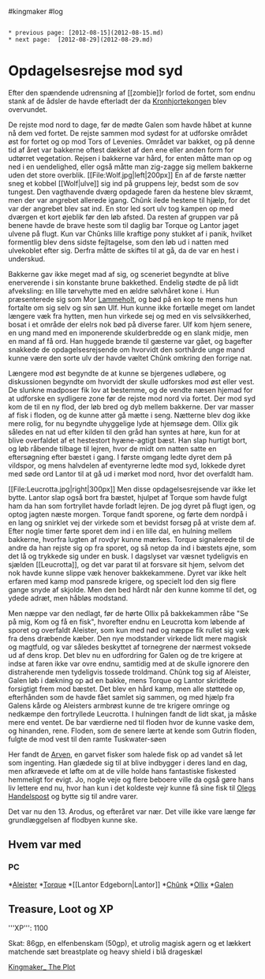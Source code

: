 #kingmaker #log

```ad-info

* previous page: [2012-08-15](2012-08-15.md)
* next page:  [2012-08-29](2012-08-29.md) 
```

# Opdagelsesrejse mod syd  
 
Efter den spændende udrensning af [[zombie]]r forlod de fortet, som endnu stank af de ådsler de havde efterladt der da [Kronhjortekongen](Kronhjortekongen.md) blev overvundet.
De rejste mod nord to dage, før de mødte Galen som havde håbet at kunne nå dem ved fortet. De rejste sammen mod sydøst for at udforske området øst for fortet og op mod Tors of Levenies. Området var bakket, og på denne tid af året var bakkerne oftest dækket af den ene eller anden form for udtørret vegetation. Rejsen i bakkerne var hård, for enten måtte man op og ned i en uendelighed, eller også måtte man zig-zagge sig mellem bakkerne uden det store overblik.
[[File:Wolf.jpg|left|200px]]
En af de første nætter sneg et kobbel [[Wolf|ulve]] sig ind på gruppens lejr, bedst som de sov tungest. Den vagthavende dværg opdagede faren da hestene blev skræmt, men der var angrebet allerede igang. Chûnk ilede hestene til hjælp, for det var der angrebet blev sat ind. En stor led sort ulv tog kampen op med dværgen et kort øjeblik før den løb afsted. Da resten af gruppen var på benene havde de brave heste som til daglig bar Torque og Lantor jaget ulvene på flugt. Kun var Chûnks lille kraftige pony stukket af i panik, hvilket formentlig blev dens sidste fejltagelse, som den løb ud i natten med ulvekoblet efter sig. Derfra måtte de skiftes til at gå, da de var en hest i underskud.
Bakkerne gav ikke meget mad af sig, og sceneriet begyndte at blive enerverende i sin konstante brune bakkethed. Endelig stødte de på lidt afveksling: en lille tørvehytte med en ældre sølvhåret kone i. Hun præsenterede sig som Mor [Lammeholt](Lammeholt.md), og bød på en kop te mens hun fortalte om sig selv og sin søn Ulf. Hun kunne ikke fortælle meget om landet længere væk fra hytten, men hun virkede sej og med en vis selvsikkerhed, bosat i et område der elelrs nok bød på diverse farer. Ulf kom hjem senere, en ung mand med en imponerende skulderbredde og en slank midje, men en mand af få ord. Han huggede brænde til gæsterne var gået, og bagefter snakkede de opdagelsesrejsende om hvorvidt den sorthårde unge mand kunne være den sorte ulv der havde væltet Chûnk omkring den forrige nat.
Længere mod øst begyndte de at kunne se bjergenes udløbere, og diskussionen begyndte om hvorvidt der skulle udforskes mod øst eller vest. De slunkne madposer fik lov at bestemme, og de vendte næsen hjemad for at udforske en sydligere zone før de rejste mod nord via fortet. Der mod syd kom de til en ny flod, der løb bred og dyb mellem bakkerne. Der var masser af fisk i floden, og de kunne atter gå mætte i seng. Nætterne blev dog ikke mere rolig, for nu begyndte uhyggelige lyde at hjemsøge dem. Ollix gik således en nat ud efter kilden til den gråd han syntes at høre, kun for at blive overfaldet af et hestestort hyæne-agtigt bæst. Han slap hurtigt bort, og løb råbende tilbage til lejren, hvor de midt om natten satte en eftersøgning efter bæstet i gang. I første omgang ledte dyret dem på vildspor, og mens halvdelen af eventyrerne ledte mod syd, lokkede dyret med søde ord Lantor til at gå ud i mørket mod nord, hvor det overfaldt ham. 
[[File:Leucrotta.jpg|right|300px]]
Men disse opdagelsesrejsende var ikke let bytte. Lantor slap også bort fra bæstet, hjulpet af Torque som havde fulgt ham da han som fortryllet havde forladt lejren. De jog dyret på flugt igen, og optog jagten næste morgen. Torque fandt sporene, og førte dem nordpå i en lang og snirklet vej der virkede som et bevidst forsøg på at vriste dem af. Efter nogle timer førte sporet dem ind i en lille dal, en hulning mellem bakkerne, hvorfra lugten af rovdyr kunne mærkes. Torque signalerede til de andre da han rejste sig op fra sporet, og så netop da ind i bæstets øjne, som det lå og trykkede sig under en busk. I dagslyset var væsnet tydeligvis en sjælden [[Leucrotta]], og det var parat til at forsvare sit hjem, selvom det nok havde kunne slippe væk henover bakkekammene. Dyret var ikke helt erfaren med kamp mod pansrede krigere, og specielt lod den sig flere gange snyde af skjolde. Men den bed hårdt når den kunne komme til det, og ydede adræt, men håbløs modstand. 
Men næppe var den nedlagt, før de hørte Ollix på bakkekammen råbe "Se på mig, Kom og få en fisk", hvorefter endnu en Leucrotta kom løbende af sporet og overfaldt Aleister, som kun med nød og næppe fik rullet sig væk fra dens dræbende kæber. Den nye modstander virkede lidt mere magisk og magtfuld, og var således beskyttet af tornegrene der nærmest voksede ud af dens krop. Det blev nu en udfordring for Galen og de tre krigere at indse at faren ikke var ovre endnu, samtidig med at de skulle ignorere den distraherende men tydeligvis tossede troldmand. Chûnk tog sig af Aleister, Galen løb i dækning op ad en bakke, mens Torque og Lantor skridtede forsigtigt frem mod bæstet. Det blev en hård kamp, men alle støttede op, efterhånden som de havde fået samlet sig sammen, og med hjælp fra Galens kårde og Aleisters armbrøst kunne de tre krigere omringe og nedkæmpe den fortryllede Leucrotta. I hulningen fandt de lidt skat, ja måske mere end ventet. De bar værdierne ned til floden hvor de kunne vaske dem, og hinanden, rene. Floden, som de senere lærte at kende som Gutrin floden, fulgte de mod vest til den ramte Tuskwater-søen
Her fandt de [Arven](Arven.md), en garvet fisker som halede fisk op ad vandet så let som ingenting. Han glædede sig til at blive indbygger i deres land en dag, men afkrævede et løfte om at de ville holde hans fantastiske fiskested hemmeligt for evigt. Jo, nogle veje og flere beboere ville da også gøre hans liv lettere end nu, hvor han kun i det koldeste vejr kunne få sine fisk til [Olegs Handelspost](Olegs%20Handelspost.md) og bytte sig til andre varer.
Det var nu den 13. Arodus, og efteråret var nær. Det ville ikke vare længe før grundlæggelsen af flodbyen kunne ske. 
 
## Hvem var med 
### PC 
*[Aleister](Aleister.md) 
*[Torque](Torque%20Firebrand.md)
*[[Lantor Edgeborn|Lantor]]
*[Chûnk](Chûnk%20Van%20Der%20Hamer.md)
*[Ollix](Ollix%20Stormhorn.md) 
*[Galen](Galen%20Jabir.md)
## Treasure, Loot og XP 
'''XP''': 1100
Skat: 
86gp, en elfenbenskam (50gp), et utrolig magisk agern og et lækkert matchende sæt breastplate og heavy shield i blå drageskæl
[Kingmaker_ The Plot](Kingmaker_%20The%20Plot.md)
